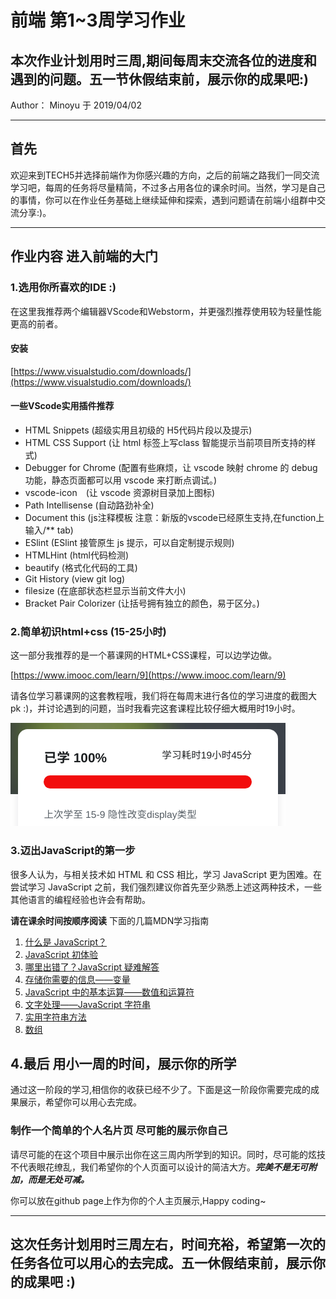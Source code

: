 # 前端 第1~3周学习作业

## 本次作业计划用时三周,期间每周末交流各位的进度和遇到的问题。五一节休假结束前，展示你的成果吧:)

Author： Minoyu 于 2019/04/02

---

## 首先

欢迎来到TECH5并选择前端作为你感兴趣的方向，之后的前端之路我们一同交流学习吧，每周的任务将尽量精简，不过多占用各位的课余时间。当然，学习是自己的事情，你可以在作业任务基础上继续延伸和探索，遇到问题请在前端小组群中交流分享:)。

---

## 作业内容 进入前端的大门

### 1.选用你所喜欢的IDE :)

在这里我推荐两个编辑器VScode和Webstorm，并更强烈推荐使用较为轻量性能更高的前者。

#### 安装

[https://www.visualstudio.com/downloads/](https://www.visualstudio.com/downloads/)

#### 一些VScode实用插件推荐

* HTML Snippets (超级实用且初级的 H5代码片段以及提示)
* HTML CSS Support (让 html 标签上写class 智能提示当前项目所支持的样式)
* Debugger for Chrome (配置有些麻烦，让 vscode 映射 chrome 的 debug功能，静态页面都可以用 vscode 来打断点调试。)
* vscode-icon　(让 vscode 资源树目录加上图标)
* Path Intellisense (自动路劲补全)
* Document this
(js注释模板 注意：新版的vscode已经原生支持,在function上输入/** tab)
* ESlint (ESlint 接管原生 js 提示，可以自定制提示规则)
* HTMLHint (html代码检测)
* beautify (格式化代码的工具)
* Git History (view git log)
* filesize (在底部状态栏显示当前文件大小)
* Bracket Pair Colorizer (让括号拥有独立的颜色，易于区分。)

### 2.简单初识html+css (15-25小时)

这一部分我推荐的是一个慕课网的HTML+CSS课程，可以边学边做。

[https://www.imooc.com/learn/9](https://www.imooc.com/learn/9)

请各位学习慕课网的这套教程哦，我们将在每周末进行各位的学习进度的截图大pk :)，并讨论遇到的问题，当时我看完这套课程比较仔细大概用时19小时。

![进度](image/week1-3-1.png)

### 3.迈出JavaScript的第一步

很多人认为，与相关技术如 HTML 和 CSS 相比，学习 JavaScript 更为困难。在尝试学习 JavaScript 之前，我们强烈建议你首先至少熟悉上述这两种技术，一些其他语言的编程经验也许会有帮助。

**请在课余时间按顺序阅读** 下面的几篇MDN学习指南

1. [什么是 JavaScript？](https://developer.mozilla.org/zh-CN/docs/Learn/JavaScript/First_steps/What_is_JavaScript)
2. [JavaScript 初体验](https://developer.mozilla.org/zh-CN/docs/Learn/JavaScript/First_steps/A_first_splash)
3. [哪里出错了？JavaScript 疑难解答](https://developer.mozilla.org/zh-CN/docs/Learn/JavaScript/First_steps/What_went_wrong)
4. [存储你需要的信息——变量](https://developer.mozilla.org/zh-CN/docs/Learn/JavaScript/First_steps/Variables)
5. [JavaScript 中的基本运算——数值和运算符](https://developer.mozilla.org/zh-CN/docs/Learn/JavaScript/First_steps/Math)
6. [文字处理——JavaScript 字符串](https://developer.mozilla.org/zh-CN/docs/Learn/JavaScript/First_steps/Strings)
7. [实用字符串方法](https://developer.mozilla.org/zh-CN/docs/Learn/JavaScript/First_steps/Useful_string_methods)
8. [数组](https://developer.mozilla.org/zh-CN/docs/Learn/JavaScript/First_steps/Arrays)

## 4.最后 用小一周的时间，展示你的所学

通过这一阶段的学习,相信你的收获已经不少了。下面是这一阶段你需要完成的成果展示，希望你可以用心去完成。

### **制作一个简单的个人名片页 尽可能的展示你自己**

请尽可能的在这个项目中展示出你在这三周内所学到的知识。同时，尽可能的炫技不代表眼花缭乱，我们希望你的个人页面可以设计的简洁大方。***完美不是无可附加，而是无处可减。***

你可以放在github page上作为你的个人主页展示,Happy coding~

---

## 这次任务计划用时三周左右，时间充裕，希望第一次的任务各位可以用心的去完成。五一休假结束前，展示你的成果吧 :)